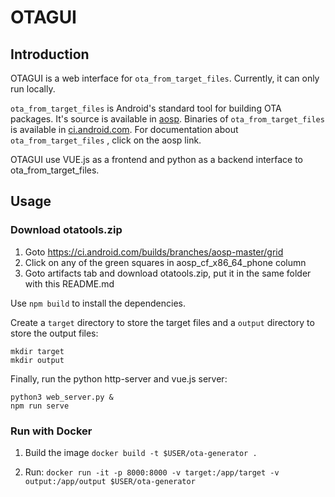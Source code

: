 # OTAGUI

## Introduction
OTAGUI is a web interface for `ota_from_target_files`. Currently, it can only run locally.

`ota_from_target_files` is Android's standard tool for building OTA packages. It's source
is available in [aosp](https://cs.android.com/android/platform/superproject/+/master:build/make/tools/releasetools/ota_from_target_files.py).
Binaries of `ota_from_target_files` is available in [ci.android.com](https://ci.android.com).
For documentation about `ota_from_target_files` , click on the aosp link.

OTAGUI use VUE.js as a frontend and python as a backend interface to ota_from_target_files.

## Usage

### Download otatools.zip
1. Goto https://ci.android.com/builds/branches/aosp-master/grid
2. Click on any of the green squares in aosp_cf_x86_64_phone column
3. Goto artifacts tab and download otatools.zip, put it in the same folder with this README.md

Use `npm build` to install the dependencies.

Create a `target` directory to store the target files and a `output` directory
to store the output files:
```
mkdir target
mkdir output
```

Finally, run the python http-server and vue.js server:
```
python3 web_server.py &
npm run serve
```
### Run with Docker

1. Build the image `docker build -t $USER/ota-generator .`

2. Run: `docker run -it -p 8000:8000 -v target:/app/target -v output:/app/output $USER/ota-generator`
